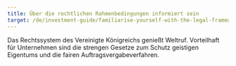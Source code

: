 ```yaml
---
title: Über die rechtlichen Rahmenbedingungen informiert sein
target: /de/investment-guide/familiarise-yourself-with-the-legal-framework
---
```


Das Rechtssystem des Vereinigte Königreichs genießt Weltruf. Vorteilhaft für Unternehmen sind die strengen Gesetze zum Schutz geistigen Eigentums und die fairen Auftragsvergabeverfahren.